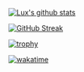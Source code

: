 [![Lux's github stats](https://github-readme-stats.vercel.app/api?username=luxumbra&show_icons=true&theme=tokyonight)](https://github.com/anuraghazra/github-readme-stats)

[![GitHub Streak](https://github-readme-streak-stats.herokuapp.com?user=luxumbra&theme=tokyonight&hide_border=true&date_format=M%20j%5B%2C%20Y%5D&currStreakNum=B456DD&fire=7E00FF)](https://git.io/streak-stats)

[![trophy](https://github-profile-trophy.vercel.app/?username=luxumbra)](https://github.com/ryo-ma/github-profile-trophy)

[![wakatime](https://wakatime.com/badge/user/afed80d9-3523-4cdf-98a8-7ee9aa49504b.svg)](https://wakatime.com/@afed80d9-3523-4cdf-98a8-7ee9aa49504b?style=social)
